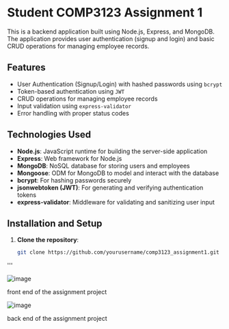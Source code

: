 # Student COMP3123 Assignment 1

This is a backend application built using Node.js, Express, and MongoDB. The application provides user authentication (signup and login) and basic CRUD operations for managing employee records.

## Features

- User Authentication (Signup/Login) with hashed passwords using `bcrypt`
- Token-based authentication using `JWT`
- CRUD operations for managing employee records
- Input validation using `express-validator`
- Error handling with proper status codes

## Technologies Used

- **Node.js**: JavaScript runtime for building the server-side application
- **Express**: Web framework for Node.js
- **MongoDB**: NoSQL database for storing users and employees
- **Mongoose**: ODM for MongoDB to model and interact with the database
- **bcrypt**: For hashing passwords securely
- **jsonwebtoken (JWT)**: For generating and verifying authentication tokens
- **express-validator**: Middleware for validating and sanitizing user input

## Installation and Setup

1. **Clone the repository**:
   ```bash
   git clone https://github.com/yourusername/comp3123_assignment1.git
'''

![image](https://github.com/user-attachments/assets/9ffad24e-b486-484a-a125-3fcebcfe65cf)

front end of the assignment project

![image](https://github.com/user-attachments/assets/32b8ee6d-0ca3-45a9-a78e-95e4fc1dac23)

back end of the assignment project



